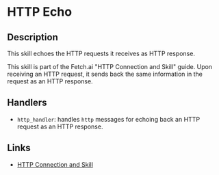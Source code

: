 # HTTP Echo

## Description

This skill echoes the HTTP requests it receives as HTTP response.

This skill is part of the Fetch.ai "HTTP Connection and Skill" guide. Upon receiving an HTTP request, it sends back the same information in the request as an HTTP response.

## Handlers

* `http_handler`: handles `http` messages for echoing back an HTTP request as an HTTP response.

## Links

* <a href="https://docs.fetch.ai/aea/http-connection-and-skill/" target="_blank">HTTP Connection and Skill</a>